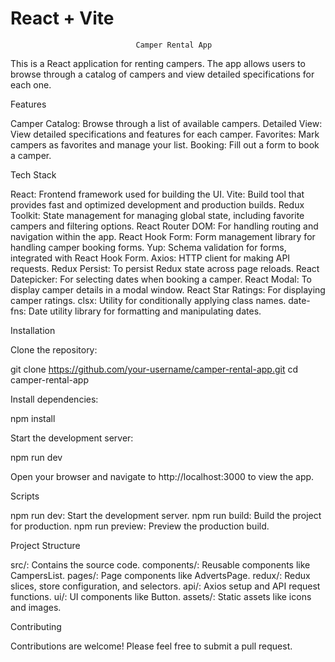 # React + Vite

                                Camper Rental App

This is a React application for renting campers. The app allows users to browse through a catalog of campers and view detailed specifications for each one.

Features

Camper Catalog: Browse through a list of available campers.
Detailed View: View detailed specifications and features for each camper.
Favorites: Mark campers as favorites and manage your list.
Booking: Fill out a form to book a camper.

Tech Stack

React: Frontend framework used for building the UI.
Vite: Build tool that provides fast and optimized development and production builds.
Redux Toolkit: State management for managing global state, including favorite campers and filtering options.
React Router DOM: For handling routing and navigation within the app.
React Hook Form: Form management library for handling camper booking forms.
Yup: Schema validation for forms, integrated with React Hook Form.
Axios: HTTP client for making API requests.
Redux Persist: To persist Redux state across page reloads.
React Datepicker: For selecting dates when booking a camper.
React Modal: To display camper details in a modal window.
React Star Ratings: For displaying camper ratings.
clsx: Utility for conditionally applying class names.
date-fns: Date utility library for formatting and manipulating dates.

Installation

Clone the repository:

git clone https://github.com/your-username/camper-rental-app.git
cd camper-rental-app

Install dependencies:

npm install

Start the development server:

npm run dev

Open your browser and navigate to http://localhost:3000 to view the app.

Scripts

npm run dev: Start the development server.
npm run build: Build the project for production.
npm run preview: Preview the production build.

Project Structure

src/: Contains the source code.
components/: Reusable components like CampersList.
pages/: Page components like AdvertsPage.
redux/: Redux slices, store configuration, and selectors.
api/: Axios setup and API request functions.
ui/: UI components like Button.
assets/: Static assets like icons and images.

Contributing

Contributions are welcome! Please feel free to submit a pull request.
